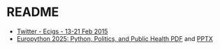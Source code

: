 # README


- [Twitter - Ecigs - 13-21 Feb 2015](http://gauden.github.io/slides/twitter.html)
- [Europython 2025: Python, Politics, and Public Health PDF](https://gauden.github.io/slides/europython2025/ppph.pdf) and [PPTX](https://gauden.github.io/slides/europython2025/ppph.pptx)



